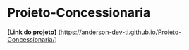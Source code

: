 # Proieto-Concessionaria
 
**[Link do projeto]** (https://anderson-dev-ti.github.io/Proieto-Concessionaria/)
